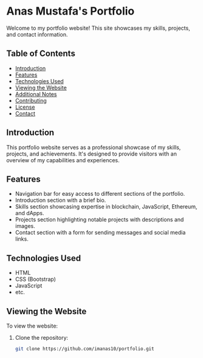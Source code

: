 # Anas Mustafa's Portfolio

Welcome to my portfolio website! This site showcases my skills, projects, and contact information.

## Table of Contents

- [Introduction](#introduction)
- [Features](#features)
- [Technologies Used](#technologies-used)
- [Viewing the Website](#viewing-the-website)
- [Additional Notes](#additional-notes)
- [Contributing](#contributing)
- [License](#license)
- [Contact](#contact)

## Introduction

This portfolio website serves as a professional showcase of my skills, projects, and achievements. It's designed to provide visitors with an overview of my capabilities and experiences.

## Features

- Navigation bar for easy access to different sections of the portfolio.
- Introduction section with a brief bio.
- Skills section showcasing expertise in blockchain, JavaScript, Ethereum, and dApps.
- Projects section highlighting notable projects with descriptions and images.
- Contact section with a form for sending messages and social media links.

## Technologies Used

- HTML
- CSS (Bootstrap)
- JavaScript
- etc.

## Viewing the Website

To view the website:

1. Clone the repository:

   ```bash
   git clone https://github.com/imanas10/portfolio.git
